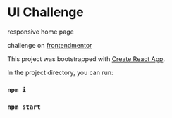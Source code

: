 # UI Challenge
responsive home page 

challenge on [frontendmentor](https://www.frontendmentor.io/challenges/news-homepage-H6SWTa1MFl/hub/news-homepage-ZFBbp0NA-v)



This project was bootstrapped with [Create React App](https://github.com/facebook/create-react-app).


In the project directory, you can run:

### `npm i`
### `npm start`



